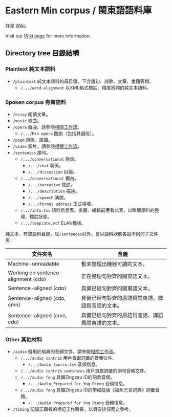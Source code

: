 # Eastern Min corpus / 閩東語語料庫

詳見 [Wiki](https://github.com/MindongLab/cdo-corpus/wiki)。

Visit our [Wiki page](https://github.com/MindongLab/cdo-corpus/wiki) for more information.

## Directory tree 目錄結構

### Plaintext 純文本語料

- `/plaintext` 純文本語料的母目錄，下含語句、詩歌、文章、書籍等類。
  - `/.../word-alignment` 以XML格式標註、精度爲詞的純文本語料。

### Spoken corpus 有聲語料

- `/essay` 朗讀文章。
- `/music` 歌曲。
- `/opera` 戲曲。請參閱[相關工作流](https://github.com/MindongLab/cdo-corpus/projects/3)。
  - `/.../Min opera` 閩劇（包括其選段）。
- `/poem` 詩歌、謠讖。
- `/video` 影片。請參閱[相關工作流](https://github.com/MindongLab/cdo-corpus/projects/1)。
- `/sentences` 語句。
  - `/.../conversational` 對話。
    - `/.../chat` 聊天。
    - `/.../discussion` 討論。
  - `/.../conversational` 獨白。
    - `/.../narrative` 敘述。
    - `/.../description` 描述。
    - `/.../speech` 演說。
    - `/.../formal address` 正式場域。
  - `/.../info.tsv` 語料信息表。查閱、編輯前應看此表，以瞭解語料的整理、標註狀態。
  - `/.../template.etf` ELAN模板。

純文本、有聲語料目錄，除`/sentences`以外，會以語料狀態各設不同的子文件夾：

文件夾名 | 含義
-- | --
Machine-unreadable | 暫未整理出機器可讀的文本。
Working on sentence alignment (cdo) | 正在整理句對齊的閩東語文本。
Sentence-aligned (cdo) | 具備已經句對齊的閩東語文本。
Sentence-aligned (cdo, cmn) | 具備已經句對齊的原語爲閩東語、譯語爲官話的文本。
Sentence-aligned (cmn, cdo) | 具備已經句對齊的原語爲官話、譯語爲閩東語的文本。

### Other 其他材料

- `/audio` 擬用於榕典的音頻文件。請參閱[相關工作流](https://github.com/MindongLab/cdo-corpus/projects/4)。
  - `/.../audio contrib` 用戶貢獻詞彙的音頻文件。
    - `/.../Audio Source.tsv` 音頻信息。
  - `/.../audio contrib sentences` 用戶貢獻詞彙的例句音頻文件。
  - `/.../audio feng` 具備Zingzeu ID的詞彙音頻。
    - `/.../Audio Prepared for Yng Dieng` 音頻信息。
  - `/.../audio feng` 具備Zingzeu ID的李如龍版《福州方言詞典》詞彙音頻。
    - `/.../Audio Prepared for Yng Dieng` 音頻信息。
- `/timing` 記錄志願者的標記工作時長，以資安排任務之參考。
